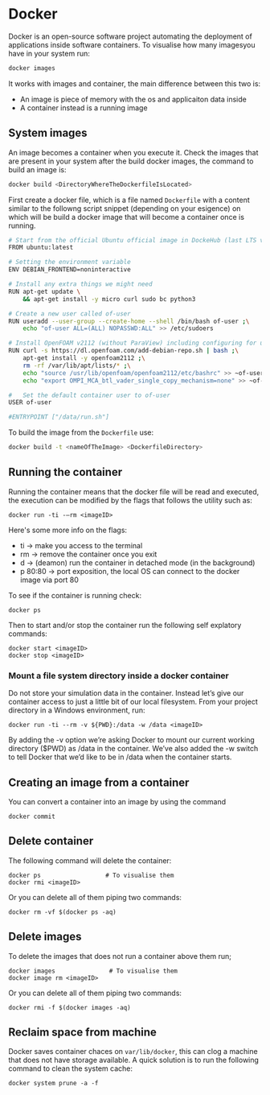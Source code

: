 # Docker

Docker is an open-source software project automating the deployment of applications inside software containers.
To visualise how many imagesyou have in your system run:

```sh
docker images
```

It works with images and container, the main difference between this two is:

- An image is piece of memory with the os and applicaiton data inside
- A container instead is a running image

## System images
An image becomes a container when you execute it. Check the images that are present in your system after the build
docker images, the command to build an image is:

```sh
docker build <DirectoryWhereTheDockerfileIsLocated>
```

First create a docker file, which is a file named ```Dockerfile``` with a content similar to the followng
script snippet (depending on your esigence) on which will be build a docker image that will become a container once is
running.

```sh
# Start from the official Ubuntu official image in DockeHub (last LTS version)
FROM ubuntu:latest    

# Setting the environment variable 
ENV DEBIAN_FRONTEND=noninteractive

# Install any extra things we might need
RUN apt-get update \
	&& apt-get install -y micro curl sudo bc python3 

# Create a new user called of-user
RUN useradd --user-group --create-home --shell /bin/bash of-user ;\
	echo "of-user ALL=(ALL) NOPASSWD:ALL" >> /etc/sudoers

# Install OpenFOAM v2112 (without ParaView) including configuring for use by user=of-user plus an extra environment variable to make OpenMPI play nice
RUN curl -s https://dl.openfoam.com/add-debian-repo.sh | bash ;\
	apt-get install -y openfoam2112 ;\
	rm -rf /var/lib/apt/lists/* ;\
	echo "source /usr/lib/openfoam/openfoam2112/etc/bashrc" >> ~of-user/.bashrc ;\
	echo "export OMPI_MCA_btl_vader_single_copy_mechanism=none" >> ~of-user/.bashrc;

#   Set the default container user to of-user
USER of-user

#ENTRYPOINT ["/data/run.sh"]
```
To build the image from the ```Dockerfile``` use:

```sh
docker build -t <nameOfTheImage> <DockerfileDirectory>
```

## Running the container
Running the container means that the docker file will be read and executed, the execution
can be modified by the flags that follows the utility such as:

```console
docker run -ti -–rm <imageID>
```
Here's some more info on the flags:

  - ti       →  make you access to the terminal
  - rm       →  remove the container once you exit
  - d        →  (deamon) run the container in detached mode (in the background)
  - p 80:80  →  port exposition, the local OS can connect to the docker image via port 80

To see if the container is running check:

```console
docker ps
```
Then to start and/or stop the container run the following self explatory commands:

```console
docker start <imageID>
docker stop <imageID>
```

### Mount a file system directory inside a docker container
Do not store your simulation data in the container. Instead let’s give our 
container access to just a little bit of our local filesystem. From your project
directory in a Windows environment, run:

```console
docker run -ti --rm -v ${PWD}:/data -w /data <imageID>
```
By adding the -v option we’re asking Docker to mount our current working directory
($PWD) as /data in the container. We’ve also added the -w switch to tell Docker
that we’d like to be in /data when the container starts.

## Creating an image from a container 
You can convert a container into an image by using the command

```console
docker commit 
```
## Delete container
The following command will delete the container:

```console
docker ps			 	   # To visualise them
docker rmi <imageID>
```

Or you can delete all of them piping two commands:
```console 
docker rm -vf $(docker ps -aq)
```


## Delete images
To delete the images that does not run a container above them run;

```
docker images  				# To visualise them
docker image rm <imageID>
```
Or you can delete all of them piping two commands:

```console
docker rmi -f $(docker images -aq)
```

## Reclaim space from machine
Docker saves container chaces on ```var/lib/docker```, this can clog a machine that
does not have storage available. A quick solution is to run the following command to clean the system cache:
```console
docker system prune -a -f
```
<!--  Script to show the footer   -->
<html>
<script
    src="https://code.jquery.com/jquery-3.3.1.js"
    integrity="sha256-2Kok7MbOyxpgUVvAk/HJ2jigOSYS2auK4Pfzbm7uH60="
    crossorigin="anonymous">
</script>
<script>
$(function(){
  $("#footer").load("../footers/footer_first_level_depth.html");
});
</script>
<body>
<div id="footer"></div>
</body>
</html>
